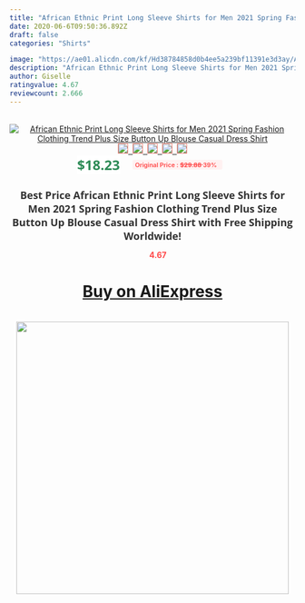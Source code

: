 ```yaml
---
title: "African Ethnic Print Long Sleeve Shirts for Men 2021 Spring Fashion Clothing Trend Plus Size Button Up Blouse Casual Dress Shirt"
date: 2020-06-6T09:50:36.892Z
draft: false
categories: "Shirts"

image: "https://ae01.alicdn.com/kf/Hd38784858d0b4ee5a239bf11391e3d3ay/African-Ethnic-Print-Long-Sleeve-Shirts-for-Men-2021-Spring-Fashion-Clothing-Trend-Plus-Size-Button.jpg"
description: "African Ethnic Print Long Sleeve Shirts for Men 2021 Spring Fashion Clothing Trend Plus Size Button Up Blouse Casual Dress Shirt"
author: Giselle
ratingvalue: 4.67
reviewcount: 2.666
---
```

<br>
<div style="text-align: center;">
<a href="https://s.click.aliexpress.com/e/_AMPm7x" target="_blank" rel="nofollow noopener noreferrer"><img alt="African Ethnic Print Long Sleeve Shirts for Men 2021 Spring Fashion Clothing Trend Plus Size Button Up Blouse Casual Dress Shirt" class="magnifier-image" src="https://ae01.alicdn.com/kf/Hd38784858d0b4ee5a239bf11391e3d3ay/African-Ethnic-Print-Long-Sleeve-Shirts-for-Men-2021-Spring-Fashion-Clothing-Trend-Plus-Size-Button.jpg_640x640.jpg">
<br>
<img style="border:1px solid salmon" src="https://ae01.alicdn.com/kf/Hd38784858d0b4ee5a239bf11391e3d3ay/African-Ethnic-Print-Long-Sleeve-Shirts-for-Men-2021-Spring-Fashion-Clothing-Trend-Plus-Size-Button.jpg_120x120.jpg">&nbsp;&nbsp;<img style="border:1px solid salmon" src="https://ae01.alicdn.com/kf/H1db631c1b1b340a9b2fe5b72f9a9d2b3u/African-Ethnic-Print-Long-Sleeve-Shirts-for-Men-2021-Spring-Fashion-Clothing-Trend-Plus-Size-Button.jpg_120x120.jpg">&nbsp;&nbsp;<img style="border:1px solid salmon" src="https://ae01.alicdn.com/kf/Hf2606bc692464c7d8e7892e135088934t/African-Ethnic-Print-Long-Sleeve-Shirts-for-Men-2021-Spring-Fashion-Clothing-Trend-Plus-Size-Button.jpg_120x120.jpg">&nbsp;&nbsp;<img style="border:1px solid salmon" src="https://ae01.alicdn.com/kf/H2e232d205c924599b4c42b81b8508019k/African-Ethnic-Print-Long-Sleeve-Shirts-for-Men-2021-Spring-Fashion-Clothing-Trend-Plus-Size-Button.jpg_120x120.jpg">&nbsp;&nbsp;<img style="border:1px solid salmon" src="https://ae01.alicdn.com/kf/H4c758e91aaad43e9a2207a71beae9b48V/African-Ethnic-Print-Long-Sleeve-Shirts-for-Men-2021-Spring-Fashion-Clothing-Trend-Plus-Size-Button.jpg_120x120.jpg"></a></div><br0>
<div style="text-align: center;"><span style="background-color: white; border: 0px; box-sizing: border-box; color: seagreen; display: inline-block; font-family: &quot;open sans&quot; , &quot;arial&quot; , &quot;helvetica&quot; , sans-serif , &quot;heiti&quot;; font-size: 24px; font-stretch: inherit; font-weight: 700; line-height: inherit; margin: 0px 10px 0px 0px; padding: 0px; vertical-align: middle;">$18.23 </span>
<span style="background: rgb(255 , 241 , 241); border-radius: 3px; border: 0px; box-sizing: border-box; color: #ff4747; display: inline-block; font-family: inherit; font-size: 12px; font-stretch: inherit; font-style: inherit; font-variant: inherit; font-weight: 600; line-height: inherit; margin: 0px; padding: 2px 5px; transform: scale(0.9); vertical-align: middle;">Original Price : <b style="text-decoration: line-through;">$29.88 </b> 39%&nbsp;&nbsp;</span></div>
<h1 style="color: #333333; display: inline-block; font-family: &quot;open sans&quot; , &quot;arial&quot; , &quot;helvetica&quot; , sans-serif , &quot;heiti&quot;; font-size: 18px; font-stretch: inherit; font-weight: 700; text-align: center;">Best Price African Ethnic Print Long Sleeve Shirts for Men 2021 Spring Fashion Clothing Trend Plus Size Button Up Blouse Casual Dress Shirt with Free Shipping Worldwide!</h1>
<div style="color: #ff4747; text-align: center;">
<img src="https://4.bp.blogspot.com/-M0ZcTcb-5uY/XleCXlxnR4I/AAAAAAAAAEc/OrjgMkXV1oMQFaCRZj5HQwOCBcu3w1FegCPcBGAYYCw/s1600/star.png" style="height: 15px;">&nbsp;<b>4.67</b></div>
<div class="button_cont" align="center"><a class="buynow_a" href="https://s.click.aliexpress.com/e/_AMPm7x" target="_blank" rel="nofollow noopener noreferrer"><H1>Buy on AliExpress</H1></a></div><br>
<div class="separator" style="clear: both; text-align: center;">
<img src="https://lh3.googleusercontent.com/-pTy5HemUv9M/XlePHvY0dAI/AAAAAAAAAE4/0nX5iRUoIWY8eMW9Dpxeirr157OZliDIgCLcBGAsYHQ/s1600/badge.gif" width="480">
</div>
